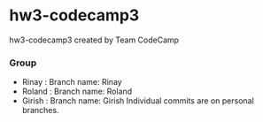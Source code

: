 # hw3-codecamp3
hw3-codecamp3 created by Team CodeCamp


### Group
- Rinay :  Branch name: Rinay
- Roland :  Branch name: Roland
- Girish :  Branch name: Girish
Individual commits are on personal branches.
